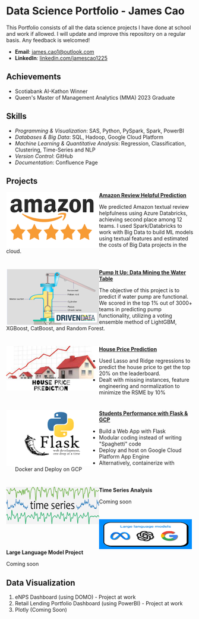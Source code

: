# Data Science Portfolio - James Cao

This Portfolio consists of all the data science projects I have done at school and work if allowed. I will update and improve this repository on a regular basis. Any feedback is welcomed!

- **Email**: [james.cao1@outlook.com](james.cao1@outlook.com)
- **LinkedIn**: [linkedin.com/jamescao1225](https://www.linkedin.com/in/jamescao1225/)

## Achievements

- Scotiabank AI-Kathon Winner
- Queen's Master of Management Analytics (MMA) 2023 Graduate

## Skills

- _Programming & Visualization_: SAS, Python, PySpark, Spark, PowerBI
- _Databases & Big Data_: SQL, Hadoop, Google Cloud Platform
- _Machine Learning & Quantitative Analysis_: Regression, Classification, Clustering, Time-Series and NLP
- _Version Control_: GitHub
- _Documentation_: Confluence Page


## Projects

<img align="left" width="250" height="150" src="Images\amazon.png"> **[Amazon Review Helpful Prediction](https://github.com/caojingw/Amazon_Review)**

We predicted Amazon textual review helpfulness using Azure Databricks, achieving second place among 12 teams. I used Spark/Databricks to work with Big Data to build ML models using textual features and estimated the costs of Big Data projects in the cloud.

#

<img align="left" width="250" height="150" src="Images\waterpump.png"> **[Pump It Up: Data Mining the Water Table](https://github.com/caojingw/pump-it-up)**

The objective of this project is to predict if water pump are functional. We scored in the top 1% out of 3000+ teams in predicting pump functionality, utilizing a voting ensemble method of LightGBM, XGBoost, CatBoost, and Random Forest.                                                                                    
#

<img align="left" width="250" height="120" src="Images\houseprice.jpeg"> **[House Price Prediction](https://github.com/caojingw/House-Prices-Advanced-Regression-Techniques)**
 
- Used Lasso and Ridge regressions to predict the house price to get the top 20% on the leaderboard.
- Dealt with missing instances, feature engineering and normalization to minimize the RSME by 10%

#

<img align="left" width="250" height="150" src="Images\flask.png"> **[Students Performance with Flask & GCP](https://github.com/caojingw/student_performance_prediction.git)**
 
- Build a Web App with Flask
- Modular coding instead of writing "Spaghetti" code
- Deploy and host on Google Cloud Platform App Engine
- Alternatively, containerize with Docker and Deploy on GCP

#

<img align="left" width="250" height="100" src="Images\time series.png"> **Time Series Analysis**
 
Coming soon

#

<img align="left" width="250" height="80" src="Images\llm.png"> **Large Language Model Project**
 
Coming soon


## Data Visualization

1. eNPS Dashboard (using DOMO) - Project at work
2. Retail Lending Portfolio Dashboard (using PowerBI) - Project at work
3. Plotly (Coming Soon)
